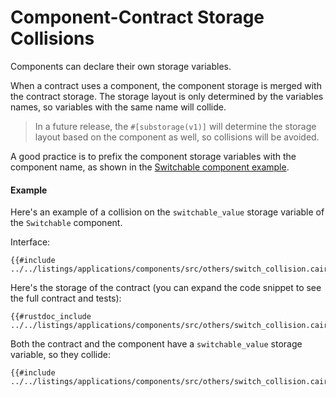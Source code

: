 # Component-Contract Storage Collisions

Components can declare their own storage variables.

When a contract uses a component, the component storage is merged with the contract storage.
The storage layout is only determined by the variables names, so variables with the same name will collide.

> In a future release, the `#[substorage(v1)]` will determine the storage layout based on the component as well, so collisions will be avoided.

A good practice is to prefix the component storage variables with the component name, as shown in the [Switchable component example](./how_to.md).

#### Example

Here's an example of a collision on the `switchable_value` storage variable of the `Switchable` component.

Interface:

```cairo
{{#include ../../listings/applications/components/src/others/switch_collision.cairo:interface}}
```

Here's the storage of the contract (you can expand the code snippet to see the full contract and tests):

```cairo
{{#rustdoc_include ../../listings/applications/components/src/others/switch_collision.cairo:storage}}
```

Both the contract and the component have a `switchable_value` storage variable, so they collide:

```cairo
{{#include ../../listings/applications/components/src/others/switch_collision.cairo:collision}}
```
